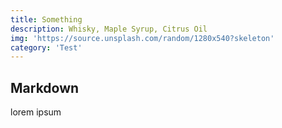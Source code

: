 ```yaml
---
title: Something
description: Whisky, Maple Syrup, Citrus Oil
img: 'https://source.unsplash.com/random/1280x540?skeleton'
category: 'Test'
---
```


## Markdown

lorem ipsum
